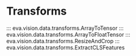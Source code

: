 # Transforms

::: eva.vision.data.transforms.ArrayToTensor
::: eva.vision.data.transforms.ArrayToFloatTensor
::: eva.vision.data.transforms.ResizeAndCrop
::: eva.vision.data.transforms.ExtractCLSFeatures
